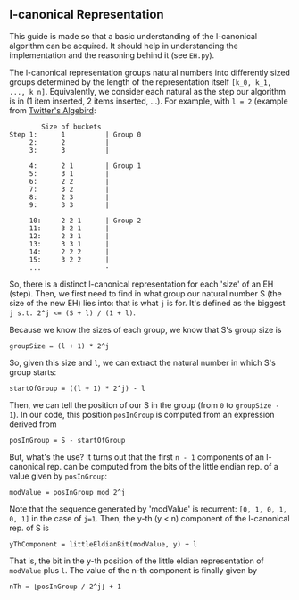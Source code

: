 ## l-canonical Representation

This guide is made so that a basic understanding of the l-canonical algorithm can be acquired. It should
help in understanding the implementation and the reasoning behind it (see `EH.py`).

The l-canonical representation groups natural numbers into differently sized groups determined by the
length of the representation itself `[k_0, k_1, ..., k_n]`. Equivalently, we consider each natural as
the step our algorithm is in (1 item inserted, 2 items inserted, ...). For example, with `l = 2` 
(example from [Twitter's Algebird](https://twitter.github.io/algebird/datatypes/approx/exponential_histogram.html):

            Size of buckets
    Step 1:      1          | Group 0
         2:      2          |
         3:      3          |

         4:      2 1        | Group 1
         5:      3 1        |
         6:      2 2        |
         7:      3 2        |
         8:      2 3        |
         9:      3 3        |

         10:     2 2 1      | Group 2
         11:     3 2 1      |
         12:     2 3 1      |
         13:     3 3 1      |
         14:     2 2 2      |
         15:     3 2 2      |
         ...                ·

So, there is a distinct l-canonical representation for each 'size' of an EH (step). Then, we first need to 
find in what group our natural number S (the size of the new EH) lies into: that is what `j` is for.
It's defined as the biggest `j s.t. 2^j <= (S + l) / (1 + l)`.

Because we know the sizes of each group, we know that S's group size is

    groupSize = (l + 1) * 2^j

So, given this size and `l`, we can extract the natural number in which S's group starts:

    startOfGroup = ((l + 1) * 2^j) - l

Then, we can tell the position of our S in the group (from `0` to `groupSize - 1`). In our code, this position `posInGroup` is
computed from an expression derived from

    posInGroup = S - startOfGroup

But, what's the use? It turns out that the first `n - 1` components of an l-canonical rep. can be computed
from the bits of the little endian rep. of a value given by `posInGroup`:

    modValue = posInGroup mod 2^j

Note that the sequence generated by 'modValue' is recurrent: `[0, 1, 0, 1, 0, 1]` in the case of `j=1`. Then, the y-th (y < n)
component of the l-canonical rep. of S is

    yThComponent = littleEldianBit(modValue, y) + l

That is, the bit in the y-th position of the little eldian representation of `modValue` plus `l`.
The value of the n-th component is finally given by

    nTh = ⌊posInGroup / 2^j⌋ + 1